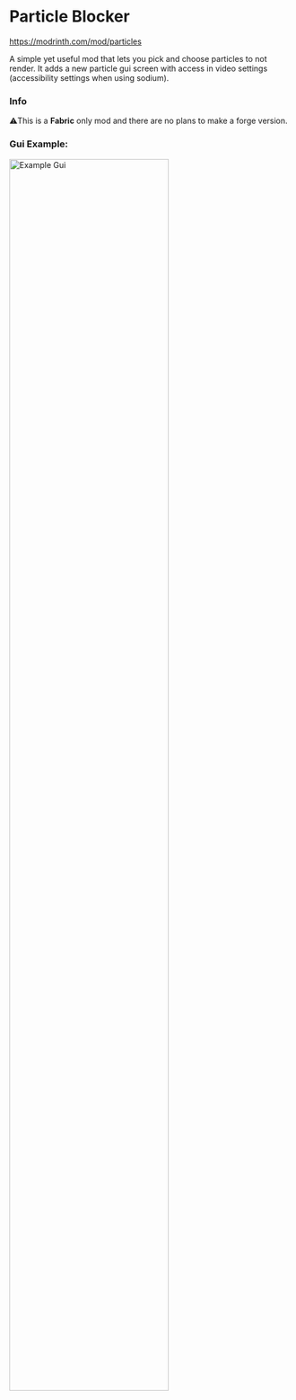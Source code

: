 # Particle Blocker

https://modrinth.com/mod/particles

A simple yet useful mod that lets you pick and choose particles to not render. It adds a new particle gui screen with access in video settings (accessibility settings when using sodium).


### Info
⚠️This is a **Fabric** only mod and there are no plans to make a forge version. 


### Gui Example:

<img src="https://github.com/Declipsonator/Particle-Blocker/blob/main/particle-gui.gif?raw=true/" alt="Example Gui" width="75%"/>
